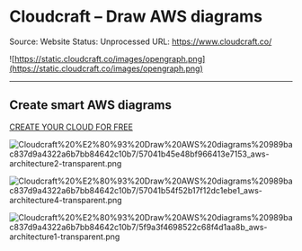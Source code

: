 # Cloudcraft – Draw AWS diagrams

Source: Website
Status: Unprocessed
URL: https://www.cloudcraft.co/

![https://static.cloudcraft.co/images/opengraph.png](https://static.cloudcraft.co/images/opengraph.png)

---

## Create smart AWS diagrams

[CREATE YOUR CLOUD FOR FREE](https://app.cloudcraft.co/signup)

![Cloudcraft%20%E2%80%93%20Draw%20AWS%20diagrams%20989bac837d9a4322a6b7bb84642c10b7/57041b45e48bf966413e7153_aws-architecture2-transparent.png](Cloudcraft%20%E2%80%93%20Draw%20AWS%20diagrams%20989bac837d9a4322a6b7bb84642c10b7/57041b45e48bf966413e7153_aws-architecture2-transparent.png)

![Cloudcraft%20%E2%80%93%20Draw%20AWS%20diagrams%20989bac837d9a4322a6b7bb84642c10b7/57041b54f52b17f12dc1ebe1_aws-architecture4-transparent.png](Cloudcraft%20%E2%80%93%20Draw%20AWS%20diagrams%20989bac837d9a4322a6b7bb84642c10b7/57041b54f52b17f12dc1ebe1_aws-architecture4-transparent.png)

![Cloudcraft%20%E2%80%93%20Draw%20AWS%20diagrams%20989bac837d9a4322a6b7bb84642c10b7/5f9a3f4698522c68f4d1aa8b_aws-architecture1-transparent.png](Cloudcraft%20%E2%80%93%20Draw%20AWS%20diagrams%20989bac837d9a4322a6b7bb84642c10b7/5f9a3f4698522c68f4d1aa8b_aws-architecture1-transparent.png)